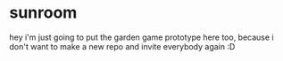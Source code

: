 # sunroom
hey i'm just going to put the garden game prototype here too, because i don't want to make a new repo and invite everybody again :D

